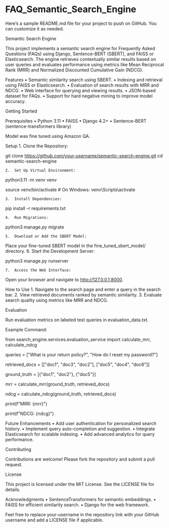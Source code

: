 # FAQ_Semantic_Search_Engine
Here’s a sample README.md file for your project to push on GitHub. You can customize it as needed.

Semantic Search Engine

This project implements a semantic search engine for Frequently Asked Questions (FAQs) using Django, Sentence-BERT (SBERT), and FAISS or Elasticsearch. The engine retrieves contextually similar results based on user queries and evaluates performance using metrics like Mean Reciprocal Rank (MRR) and Normalized Discounted Cumulative Gain (NDCG).

Features
	•	Semantic similarity search using SBERT.
	•	Indexing and retrieval using FAISS or Elasticsearch.
	•	Evaluation of search results with MRR and NDCG.
	•	Web interface for querying and viewing results.
	•	JSON-based dataset for FAQs.
	•	Support for hard negative mining to improve model accuracy.



Getting Started

Prerequisites
	•	Python 3.11
	•	FAISS 
	•	Django 4.2+
	•	Sentence-BERT (sentence-transformers library)

Model was fine tuned using Amazon QA.

Setup
	1.	Clone the Repository:

git clone https://github.com/your-username/semantic-search-engine.git
cd semantic-search-engine


	2.	Set Up Virtual Environment:

python3.11 -m venv venv

source venv/bin/activate   # On Windows: venv\Scripts\activate


	3.	Install Dependencies:

pip install -r requirements.txt


	4.	Run Migrations:

python3 manage.py migrate


	5.	Download or Add the SBERT Model:
Place your fine-tuned SBERT model in the fine_tuned_sbert_model/ directory.
	6.	Start the Development Server:

python3 manage.py runserver


	7.	Access the Web Interface:
Open your browser and navigate to http://127.0.0.1:8000.

How to Use
	1.	Navigate to the search page and enter a query in the search bar.
	2.	View retrieved documents ranked by semantic similarity.
	3.	Evaluate search quality using metrics like MRR and NDCG.


Evaluation

Run evaluation metrics on labeled test queries in evaluation_data.txt.

Example Command:

from search_engine.services.evaluation_service import calculate_mrr, calculate_ndcg

queries = ["What is your return policy?", "How do I reset my password?"]

retrieved_docs = [["doc1", "doc3", "doc2"], ["doc5", "doc4", "doc6"]]

ground_truth = [{"doc1", "doc2"}, {"doc5"}]

mrr = calculate_mrr(ground_truth, retrieved_docs)

ndcg = calculate_ndcg(ground_truth, retrieved_docs)

print(f"MRR: {mrr}")

print(f"NDCG: {ndcg}")

Future Enhancements
	•	Add user authentication for personalized search history.
	•	Implement query auto-completion and suggestion.
	•	Integrate Elasticsearch for scalable indexing.
	•	Add advanced analytics for query performance.

Contributing

Contributions are welcome! Please fork the repository and submit a pull request.

License

This project is licensed under the MIT License. See the LICENSE file for details.

Acknowledgments
	•	SentenceTransformers for semantic embeddings.
	•	FAISS for efficient similarity search.
	•	Django for the web framework.

Feel free to replace your-username in the repository link with your GitHub username and add a LICENSE file if applicable.
